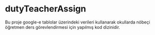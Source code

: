 # dutyTeacherAssign
Bu proje google-e tablolar üzerindeki verileri kullanarak okullarda nöbeçi öğretmen ders görevlendirmesi için yapılmış kod dizinidir.
